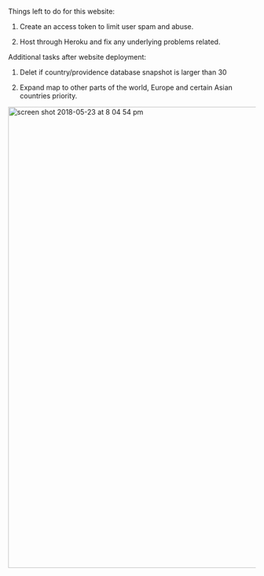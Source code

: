 Things left to do for this website:


1. Create an access token to limit user spam and abuse.

2. Host through Heroku and fix any underlying problems related.


Additional tasks after website deployment:


1. Delet if country/providence database snapshot is larger than 30

2. Expand map to other parts of the world, Europe and certain Asian countries priority.


<img width="939" alt="screen shot 2018-05-23 at 8 04 54 pm" src="https://user-images.githubusercontent.com/12276056/40457474-9b78b556-5ec4-11e8-96eb-32a8dbb4df8e.png">
